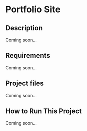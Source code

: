 # Portfolio Site

## Description

Coming soon...

## Requirements

Coming soon...

## Project files

Coming soon...

## How to Run This Project

Coming soon...